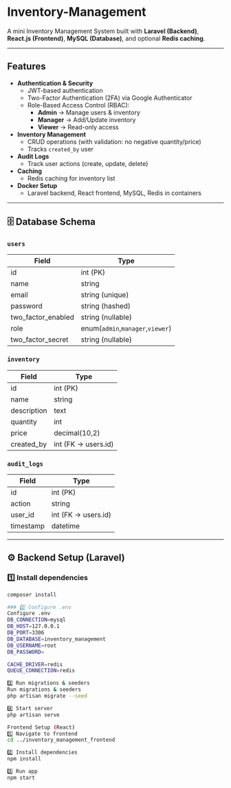 # Inventory-Management
A mini Inventory Management System built with **Laravel (Backend)**, **React.js (Frontend)**, **MySQL (Database)**, and optional **Redis caching**.

---

## Features
- **Authentication & Security**
  - JWT-based authentication
  - Two-Factor Authentication (2FA) via Google Authenticator
  - Role-Based Access Control (RBAC):
    - **Admin** → Manage users & inventory
    - **Manager** → Add/Update inventory
    - **Viewer** → Read-only access
- **Inventory Management**
  - CRUD operations (with validation: no negative quantity/price)
  - Tracks `created_by` user
- **Audit Logs**
  - Track user actions (create, update, delete)
- **Caching**
  - Redis caching for inventory list 
- **Docker Setup**
  - Laravel backend, React frontend, MySQL, Redis in containers

---

## 🗄 Database Schema
### `users`
| Field       | Type    |
|-------------|---------|
| id          | int (PK) |
| name        | string  |
| email       | string (unique) |
| password    | string (hashed) |
| two_factor_enabled  | string (nullable) |
| role        | enum(`admin`,`manager`,`viewer`) |
| two_factor_secret  | string (nullable) |

### `inventory`
| Field       | Type    |
|-------------|---------|
| id          | int (PK) |
| name        | string  |
| description | text    |
| quantity    | int     |
| price       | decimal(10,2) |
| created_by  | int (FK → users.id) |

### `audit_logs`
| Field    | Type    |
|----------|---------|
| id       | int (PK) |
| action   | string  |
| user_id  | int (FK → users.id) |
| timestamp| datetime |

---

## ⚙️ Backend Setup (Laravel)

### 1️⃣ Install dependencies
```bash
composer install

### 2️⃣ Configure .env
Configure .env
DB_CONNECTION=mysql
DB_HOST=127.0.0.1
DB_PORT=3306
DB_DATABASE=inventory_management
DB_USERNAME=root
DB_PASSWORD=

CACHE_DRIVER=redis
QUEUE_CONNECTION=redis

3️⃣ Run migrations & seeders
Run migrations & seeders
php artisan migrate --seed

4️⃣ Start server
php artisan serve

Frontend Setup (React)
1️⃣ Navigate to frontend
cd ../inventory_management_frontend

2️⃣ Install dependencies
npm install

3️⃣ Run app
npm start
